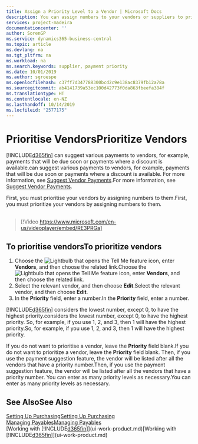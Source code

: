 ```yaml
---
title: Assign a Priority Level to a Vendor | Microsoft Docs
description: You can assign numbers to your vendors or suppliers to prioritise them and facilitate payment suggestions in Business Central.
services: project-madeira
documentationcenter: ''
author: SorenGP
ms.service: dynamics365-business-central
ms.topic: article
ms.devlang: na
ms.tgt_pltfrm: na
ms.workload: na
ms.search.keywords: supplier, payment priority
ms.date: 10/01/2019
ms.author: sgroespe
ms.openlocfilehash: c37ff7d347788300bcd2c9e138ac8379fb12a78a
ms.sourcegitcommit: ab4141739a53ec100d42773f0da863fbeefa384f
ms.translationtype: HT
ms.contentlocale: en-NZ
ms.lasthandoff: 10/14/2019
ms.locfileid: "2577175"
---
```

# <a name="prioritize-vendors"></a><span data-ttu-id="816e9-103">Prioritise Vendors</span><span class="sxs-lookup"><span data-stu-id="816e9-103">Prioritize Vendors</span></span>
[!INCLUDE[d365fin](includes/d365fin_md.md)] <span data-ttu-id="816e9-104">can suggest various payments to vendors, for example, payments that will be due soon or payments where a discount is available.</span><span class="sxs-lookup"><span data-stu-id="816e9-104">can suggest various payments to vendors, for example, payments that will be due soon or payments where a discount is available.</span></span> <span data-ttu-id="816e9-105">For more information, see [Suggest Vendor Payments](payables-how-suggest-vendor-payments.md).</span><span class="sxs-lookup"><span data-stu-id="816e9-105">For more information, see [Suggest Vendor Payments](payables-how-suggest-vendor-payments.md).</span></span>

<span data-ttu-id="816e9-106">First, you must prioritise your vendors by assigning numbers to them.</span><span class="sxs-lookup"><span data-stu-id="816e9-106">First, you must prioritize your vendors by assigning numbers to them.</span></span>
<br><br>
> [!Video https://www.microsoft.com/en-us/videoplayer/embed/RE3PRGa]

## <a name="to-prioritize-vendors"></a><span data-ttu-id="816e9-107">To prioritise vendors</span><span class="sxs-lookup"><span data-stu-id="816e9-107">To prioritize vendors</span></span>
1. <span data-ttu-id="816e9-108">Choose the ![Lightbulb that opens the Tell Me feature](media/ui-search/search_small.png "Tell me what you want to do") icon, enter **Vendors**, and then choose the related link.</span><span class="sxs-lookup"><span data-stu-id="816e9-108">Choose the ![Lightbulb that opens the Tell Me feature](media/ui-search/search_small.png "Tell me what you want to do") icon, enter **Vendors**, and then choose the related link.</span></span>
2. <span data-ttu-id="816e9-109">Select the relevant vendor, and then choose **Edit**.</span><span class="sxs-lookup"><span data-stu-id="816e9-109">Select the relevant vendor, and then choose **Edit**.</span></span>
3. <span data-ttu-id="816e9-110">In the **Priority** field, enter a number.</span><span class="sxs-lookup"><span data-stu-id="816e9-110">In the **Priority** field, enter a number.</span></span>

[!INCLUDE[d365fin](includes/d365fin_md.md)] <span data-ttu-id="816e9-111">considers the lowest number, except 0, to have the highest priority.</span><span class="sxs-lookup"><span data-stu-id="816e9-111">considers the lowest number, except 0, to have the highest priority.</span></span> <span data-ttu-id="816e9-112">So, for example, if you use 1, 2, and 3, then 1 will have the highest priority.</span><span class="sxs-lookup"><span data-stu-id="816e9-112">So, for example, if you use 1, 2, and 3, then 1 will have the highest priority.</span></span>

<span data-ttu-id="816e9-113">If you do not want to prioritise a vendor, leave the **Priority** field blank.</span><span class="sxs-lookup"><span data-stu-id="816e9-113">If you do not want to prioritize a vendor, leave the **Priority** field blank.</span></span> <span data-ttu-id="816e9-114">Then, if you use the payment suggestion feature, the vendor will be listed after all the vendors that have a priority number.</span><span class="sxs-lookup"><span data-stu-id="816e9-114">Then, if you use the payment suggestion feature, the vendor will be listed after all the vendors that have a priority number.</span></span> <span data-ttu-id="816e9-115">You can enter as many priority levels as necessary.</span><span class="sxs-lookup"><span data-stu-id="816e9-115">You can enter as many priority levels as necessary.</span></span>

## <a name="see-also"></a><span data-ttu-id="816e9-116">See Also</span><span class="sxs-lookup"><span data-stu-id="816e9-116">See Also</span></span>
[<span data-ttu-id="816e9-117">Setting Up Purchasing</span><span class="sxs-lookup"><span data-stu-id="816e9-117">Setting Up Purchasing</span></span>](purchasing-setup-purchasing.md)  
[<span data-ttu-id="816e9-118">Managing Payables</span><span class="sxs-lookup"><span data-stu-id="816e9-118">Managing Payables</span></span>](payables-manage-payables.md)  
<span data-ttu-id="816e9-119">[Working with [!INCLUDE[d365fin](includes/d365fin_md.md)]](ui-work-product.md)</span><span class="sxs-lookup"><span data-stu-id="816e9-119">[Working with [!INCLUDE[d365fin](includes/d365fin_md.md)]](ui-work-product.md)</span></span>
